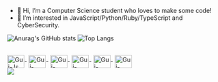 - 👋 Hi, I’m a Computer Science student who loves to make some code!
- 👀 I’m interested in JavaScript/Python/Ruby/TypeScript and CyberSecurity.

![Anurag's GitHub stats](https://github-readme-stats.vercel.app/api?username=guilhermejuliao&show_icons=true&theme=radical)
![Top Langs](https://github-readme-stats.vercel.app/api/top-langs/?username=guilhermejuliao&theme=radical&hide_progress=true)
 
 <div style="display: inline_block"><br>
 <img align="center" alt="Gui-Js" height="30" width="40" src="https://cdn.jsdelivr.net/gh/devicons/devicon/icons/javascript/javascript-original.svg">-
 <img align="center" alt="Gui-HTML" height="30" width="40" src="https://cdn.jsdelivr.net/gh/devicons/devicon/icons/html5/html5-original.svg">-
 <img align="center" alt="Gui-CSS" height="30" width="40" src="https://cdn.jsdelivr.net/gh/devicons/devicon/icons/css3/css3-original.svg">-
 <img align="center" alt="Gui-Python" height="30" width="40" src="https://cdn.jsdelivr.net/gh/devicons/devicon/icons/python/python-original.svg">-
 <img align="center" alt="Gui-Ruby" height="30" width="40" src="https://cdn.jsdelivr.net/gh/devicons/devicon/icons/ruby/ruby-original.svg">-
 <img align="center" alt="Gui-Type" height="30" width="40" src="https://cdn.jsdelivr.net/gh/devicons/devicon/icons/typescript/typescript-original.svg"/>
 </div>
  
 <div>
 <a href="https://www.linkedin.com/in/guilhermejuliao/" target="_blank"><img src="https://img.shields.io/badge/LinkedIn-0077B5?style=for-the-badge&logo=linkedin&logoColor=white" target="_blank"></a>
  </div>
          
       
